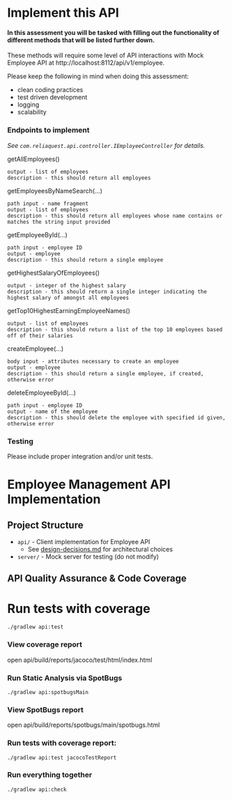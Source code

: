 # Implement this API

#### In this assessment you will be tasked with filling out the functionality of different methods that will be listed further down.

These methods will require some level of API interactions with Mock Employee API at http://localhost:8112/api/v1/employee.

Please keep the following in mind when doing this assessment:
* clean coding practices
* test driven development
* logging
* scalability

### Endpoints to implement

_See `com.reliaquest.api.controller.IEmployeeController` for details._

getAllEmployees()

    output - list of employees
    description - this should return all employees

getEmployeesByNameSearch(...)

    path input - name fragment
    output - list of employees
    description - this should return all employees whose name contains or matches the string input provided

getEmployeeById(...)

    path input - employee ID
    output - employee
    description - this should return a single employee

getHighestSalaryOfEmployees()

    output - integer of the highest salary
    description - this should return a single integer indicating the highest salary of amongst all employees

getTop10HighestEarningEmployeeNames()

    output - list of employees
    description - this should return a list of the top 10 employees based off of their salaries

createEmployee(...)

    body input - attributes necessary to create an employee
    output - employee
    description - this should return a single employee, if created, otherwise error

deleteEmployeeById(...)

    path input - employee ID
    output - name of the employee
    description - this should delete the employee with specified id given, otherwise error

### Testing
Please include proper integration and/or unit tests.

# Employee Management API Implementation

## Project Structure

- `api/` - Client implementation for Employee API
    - See [design-decisions.md](api/design-decisions.md) for architectural choices
- `server/` - Mock server for testing (do not modify)

## API Quality Assurance & Code Coverage
# Run tests with coverage
`./gradlew api:test`

### View coverage report
open api/build/reports/jacoco/test/html/index.html

### Run Static Analysis via SpotBugs
`./gradlew api:spotbugsMain`

### View SpotBugs report
open api/build/reports/spotbugs/main/spotbugs.html

### Run tests with coverage report:
`./gradlew api:test jacocoTestReport`

### Run everything together
`./gradlew api:check`